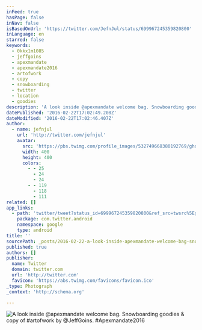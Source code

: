```yaml
---
inFeed: true
hasPage: false
inNav: false
isBasedOnUrl: 'https://twitter.com/JefnJul/status/699967245359820800'
inLanguage: en
starred: false
keywords:
  - 0kkx1m1085
  - jeffgoins
  - apexmandate
  - apexmandate2016
  - artofwork
  - copy
  - snowboarding
  - twitter
  - location
  - goodies
description: 'A look inside @apexmandate welcome bag. Snowboarding goodies & copy of #artofwork by @JeffGoins. #Apexmandate2016'
datePublished: '2016-02-22T17:02:49.208Z'
dateModified: '2016-02-22T17:02:46.407Z'
author:
  - name: jefnjul
    url: 'http://twitter.com/jefnjul'
    avatar:
      src: 'https://pbs.twimg.com/profile_images/532749668380192769/ghd_-o8C_400x400.jpeg'
      width: 400
      height: 400
      colors:
        - - 25
          - 24
          - 24
        - - 119
          - 118
          - 111
related: []
app_links:
  - path: 'twitter/tweet?status_id=699967245359820800&ref_src=twsrc%5Egoogle%7Ctwcamp%5Eandroidseo%7Ctwgr%5Estatus%7Ctwterm%5E699967245359820800'
    package: com.twitter.android
    namespace: google
    type: android
title: ''
sourcePath: _posts/2016-02-22-a-look-inside-apexmandate-welcome-bag-snowboarding-goodies.md
published: true
authors: []
publisher:
  name: Twitter
  domain: twitter.com
  url: 'http://twitter.com'
  favicon: 'https://abs.twimg.com/favicons/favicon.ico'
_type: Photograph
_context: 'http://schema.org'

---
```

![A look inside @apexmandate welcome bag. Snowboarding goodies & copy of #artofwork by @JeffGoins. #Apexmandate2016](https://s3-us-west-2.amazonaws.com/the-grid-img/p/94ede9284da135ee11021a162a9d465aef2e5332.jpg)